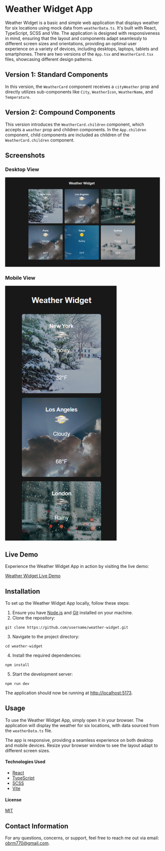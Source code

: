 # Weather Widget App

Weather Widget is a basic and simple web application that displays weather for six locations using mock data from `weatherData.ts`. It's built with React, TypeScript, SCSS and Vite. The application is designed with responsiveness in mind, ensuring that the layout and components adapt seamlessly to different screen sizes and orientations, providing an optimal user experience on a variety of devices, including desktops, laptops, tablets and smartphones. There are two versions of the `App.tsx` and `WeatherCard.tsx` files, showcasing different design patterns.

## Version 1: Standard Components

In this version, the `WeatherCard` component receives a `cityWeather` prop and directly utilizes sub-components like `City`, `WeatherIcon`, `WeatherName`, and `Temperature`.

## Version 2: Compound Components

This version introduces the `WeatherCard.children` component, which accepts a `weather` prop and children components. In the `App.children` component, child components are included as children of the `WeatherCard.children` component.

## Screenshots
### Desktop View
![Weather Widget App - Desktop View](./src/assets/screenshots/desktop.png)

### Mobile View
![Weather Widget App - Mobile View](./src/assets/screenshots/mobile.png)

## Live Demo
Experience the Weather Widget App in action by visiting the live demo:

[Weather Widget Live Demo](https://obrm-weather-widget.netlify.app)

## Installation

To set up the Weather Widget App locally, follow these steps:

1. Ensure you have [Node.js](https://nodejs.org/en) and [Git](https://git-scm.com/) installed on your machine.
2. Clone the repository:

```
git clone https://github.com/username/weather-widget.git
```

3. Navigate to the project directory:

```
cd weather-widget
```

4. Install the required dependencies:
```
npm install
```

5. Start the development server:
```
npm run dev
```

The application should now be running at [http://localhost:5173](http://localhost:5173).

## Usage

To use the Weather Widget App, simply open it in your browser. The application will display the weather for six locations, with data sourced from the `weatherData.ts` file.

The app is responsive, providing a seamless experience on both desktop and mobile devices. Resize your browser window to see the layout adapt to different screen sizes.

#### Technologies Used

* [React](https://reactjs.org/)
* [TypeScript](https://www.typescriptlang.org/)
* [SCSS](https://sass-lang.com/)
* [Vite](https://vitejs.dev/)

#### License

[MIT](https://choosealicense.com/licenses/mit/)

## Contact Information
For any questions, concerns, or support, feel free to reach me out via email: [obrm770@gmail.com](mailto:obrm770@gmail.com).